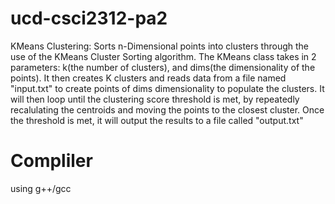 # ucd-csci2312-pa2
KMeans Clustering:
  Sorts n-Dimensional points into clusters through the use of the KMeans Cluster Sorting algorithm. The KMeans class takes in 2 parameters: k(the number of clusters), and dims(the dimensionality of the points). It then creates K clusters and reads data from a file named "input.txt" to create points of dims dimensionality to populate the clusters. It will then loop until the clustering score threshold is met, by repeatedly recalulating the centroids and moving the points to the closest cluster. Once the threshold is met, it will output the results to a file called "output.txt"
 # Compliler
 using g++/gcc
